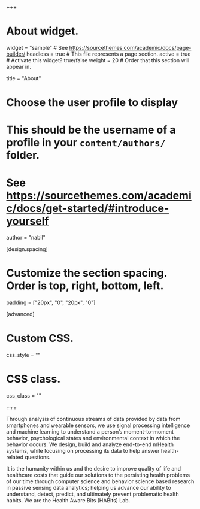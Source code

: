 +++
# About widget.
widget = "sample"  # See https://sourcethemes.com/academic/docs/page-builder/
headless = true  # This file represents a page section.
active = true  # Activate this widget? true/false
weight = 20  # Order that this section will appear in.

title = "About"

# Choose the user profile to display
# This should be the username of a profile in your `content/authors/` folder.
# See https://sourcethemes.com/academic/docs/get-started/#introduce-yourself
author = "nabil"

[design.spacing]
  # Customize the section spacing. Order is top, right, bottom, left.
  padding = ["20px", "0", "20px", "0"]

[advanced]
 # Custom CSS. 
 css_style = ""
 
 # CSS class.
 css_class = ""

+++

Through analysis of continuous streams of data provided by data from smartphones and wearable sensors, we use signal processing intelligence and machine learning to understand a person’s moment-to-moment behavior, psychological states and environmental context in which the behavior occurs. We design, build and analyze end-to-end mHealth systems, while focusing on processing its data to help answer health-related questions.

It is the humanity within us and the desire to improve quality of life and healthcare costs that guide our solutions to the persisting health problems of our time through computer science and behavior science based research in passive sensing data analytics; helping us advance our ability to understand, detect, predict, and ultimately prevent problematic health habits. We are the Health Aware Bits (HABits) Lab.

